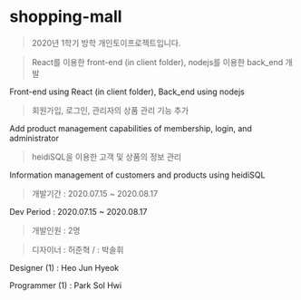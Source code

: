 # shopping-mall

> 2020년 1학기 방학 개인토이프로젝트입니다.


> React를 이용한 front-end (in client folder), nodejs를 이용한 back_end 개발

Front-end using React (in client folder), Back_end using nodejs


> 회원가입, 로그인, 관리자의 상품 관리 기능 추가

Add product management capabilities of membership, login, and administrator


> heidiSQL을 이용한 고객 및 상품의 정보 관리

Information management of customers and products using heidiSQL





> 개발기간 : 2020.07.15 ~ 2020.08.17

Dev Period : 2020.07.15 ~ 2020.08.17




> 개발인원 : 2명

> 디자이너 : 허준혁 /  : 박솔휘



Designer (1) : Heo Jun Hyeok

Programmer (1) : Park Sol Hwi
